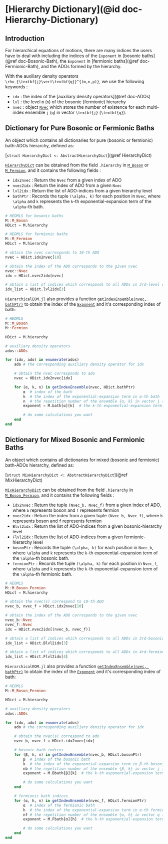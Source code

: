 # [Hierarchy Dictionary](@id doc-Hierarchy-Dictionary)
## Introduction
For hierarchical equations of motions, there are many indices the users have to deal with including the indices of the `Exponent` in [bosonic baths](@ref doc-Bosonic-Bath), the `Exponent` in [fermionic baths](@ref doc-Fermionic-Bath), and the ADOs formed by the hierarchy.

With the auxiliary density operators ``\rho_{\textbf{j}\vert\textbf{q}}^{(m,n,p)}``, we use the following keywords :
 - `idx` : the index of the [auxiliary density operators](@ref doc-ADOs)
 - `lvl` : the level ``m`` (``n``) of the bosonic (fermionic) hierarchy
 - `nvec` : object [`Nvec`](@ref) which stores the number of existence for each multi-index ensemble ``j`` (``q``) in vector ``\textbf{j}`` (``\textbf{q}``).

## Dictionary for Pure Bosonic or Fermionic Baths
An object which contains all dictionaries for pure (bosonic or fermionic) bath-ADOs hierarchy, defined as:

[`struct HierarchyDict <: AbstractHierarchyDict`](@ref HierarchyDict)

[`HierarchyDict`](@ref) can be obtained from the field `.hierarchy` in [`M_Boson`](@ref) or [`M_Fermion`](@ref), and it contains the following fields :
 - `idx2nvec` : Return the `Nvec` from a given index of ADO
 - `nvec2idx` : Return the index of ADO from a given `Nvec`
 - `lvl2idx` : Return the list of ADO-indices from a given hierarchy level
 - `bathPtr` : Records the tuple ``(\alpha, k)`` for each position in `Nvec`, where ``\alpha`` and ``k`` represents the ``k``-th exponential-expansion term of the ``\alpha``-th bath.

```julia
# HEOMLS for bosonic baths
M::M_Boson
HDict = M.hierarchy

# HEOMLS for fermionic baths
M::M_Fermion
HDict = M.hierarchy

# obtain the nvec corresponds to 10-th ADO
nvec = HDict.idx2nvec[10]

# obtain the index of the ADO corresponds to the given nvec
nvec::Nvec
idx = HDict.nvec2idx[nvec]

# obtain a list of indices which corresponds to all ADOs in 3rd-level of hierarchy
idx_list = HDict.lvl2idx[3] 
```

`HierarchicalEOM.jl` also provides a function [`getIndexEnsemble(nvec, bathPtr)`](@ref) to obtain the index of the [`Exponent`](@ref) and it's corresponding index of bath:
```julia
# HEOMLS
M::M_Boson
M::Fermion

HDict = M.hierarchy

# auxiliary density operators
ados::ADOs

for (idx, ado) in enumerate(ados)
    ado # the corresponding auxiliary density operator for idx

    # obtain the nvec corresponds to ado
    nvec = HDict.idx2nvec[idx]

    for (α, k, n) in getIndexEnsemble(nvec, HDict.bathPtr)
        α  # index of the bath
        k  # the index of the exponential-expansion term in α-th bath
        n  # the repetition number of the ensemble {α, k} in vector j (or q) in ADOs
        exponent = M.bath[α][k]  # the k-th exponential-expansion term in α-th bath

        # do some calculations you want
    end
end
```

## Dictionary for Mixed Bosonic and Fermionic Baths
An object which contains all dictionaries for mixed (bosonic and fermionic) bath-ADOs hierarchy, defined as:

[`struct MixHierarchyDict <: AbstractHierarchyDict`](@ref MixHierarchyDict)

[`MixHierarchyDict`](@ref) can be obtained from the field `.hierarchy` in [`M_Boson_Fermion`](@ref), and it contains the following fields :
 - `idx2nvec` : Return the tuple `(Nvec_b, Nvec_f)` from a given index of ADO, where `b` represents boson and `f` represents fermion
 - `nvec2idx` : Return the index from a given tuple `(Nvec_b, Nvec_f)`, where `b` represents boson and `f` represents fermion
 - `Blvl2idx` : Return the list of ADO-indices from a given bosonic-hierarchy level
 - `Flvl2idx` : Return the list of ADO-indices from a given fermionic-hierarchy level
 - `bosonPtr` : Records the tuple ``(\alpha, k)`` for each position in `Nvec_b`, where ``\alpha`` and ``k`` represents the ``k``-th exponential-expansion term of the ``\alpha``-th bosonic bath.
 - `fermionPtr` : Records the tuple ``(\alpha, k)`` for each position in `Nvec_f`, where ``\alpha`` and ``k`` represents the ``k``-th exponential-expansion term of the ``\alpha``-th fermionic bath.

```julia
# HEOMLS 
M::M_Boson_Fermion
HDict = M.hierarchy

# obtain the nvec(s) correspond to 10-th ADO
nvec_b, nvec_f = HDict.idx2nvec[10]

# obtain the index of the ADO corresponds to the given nvec
nvec_b::Nvec
nvec_f::Nvec
idx = HDict.nvec2idx[(nvec_b, nvec_f)]

# obtain a list of indices which corresponds to all ADOs in 3rd-bosonic-level of hierarchy
idx_list = HDict.Blvl2idx[3] 

# obtain a list of indices which corresponds to all ADOs in 4rd-fermionic-level of hierarchy
idx_list = HDict.Flvl2idx[4] 
```

`HierarchicalEOM.jl` also provides a function [`getIndexEnsemble(nvec, bathPtr)`](@ref) to obtain the index of the [`Exponent`](@ref) and it's corresponding index of bath:
```julia
# HEOMLS
M::M_Boson_Fermion

HDict = M.hierarchy

# auxiliary density operators
ados::ADOs

for (idx, ado) in enumerate(ados)
    ado # the corresponding auxiliary density operator for idx

    # obtain the nvec(s) correspond to ado
    nvec_b, nvec_f = HDict.idx2nvec[idx]

    # bosonic bath indices
    for (β, k, n) in getIndexEnsemble(nvec_b, HDict.bosonPtr)
        β  # index of the bosonic bath
        k  # the index of the exponential-expansion term in β-th bosonic bath
        nb # the repetition number of the ensemble {β, k} in vector j in ADOs
        exponent = M.Bbath[β][k]  # the k-th exponential-expansion term in β-th bosonic bath

        # do some calculations you want
    end

    # fermionic bath indices
    for (α, h, n) in getIndexEnsemble(nvec_f, HDict.fermionPtr)
        α  # index of the fermionic bath
        h  # the index of the exponential-expansion term in α-th fermionic bath
        nf # the repetition number of the ensemble {α, h} in vector q in ADOs
        exponent = M.Fbath[α][h]  # the h-th exponential-expansion term in α-th fermionic bath

        # do some calculations you want
    end
end
```